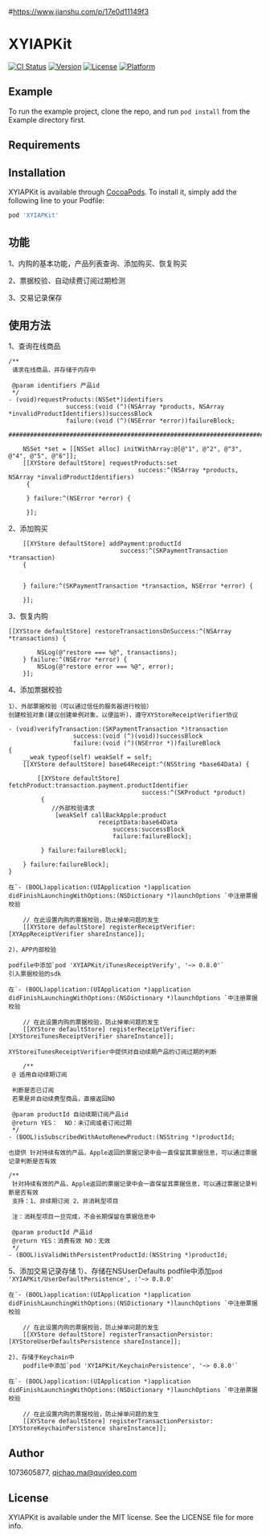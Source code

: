 
#https://www.jianshu.com/p/17e0d11149f3
# XYIAPKit

[![CI Status](http://img.shields.io/travis/1073605877/XYIAPKit.svg?style=flat)](https://travis-ci.org/1073605877/XYIAPKit)
[![Version](https://img.shields.io/cocoapods/v/XYIAPKit.svg?style=flat)](http://cocoapods.org/pods/XYIAPKit)
[![License](https://img.shields.io/cocoapods/l/XYIAPKit.svg?style=flat)](http://cocoapods.org/pods/XYIAPKit)
[![Platform](https://img.shields.io/cocoapods/p/XYIAPKit.svg?style=flat)](http://cocoapods.org/pods/XYIAPKit)

## Example

To run the example project, clone the repo, and run `pod install` from the Example directory first.

## Requirements

## Installation

XYIAPKit is available through [CocoaPods](http://cocoapods.org). To install
it, simply add the following line to your Podfile:

```ruby
pod 'XYIAPKit'
```

## 功能
1、内购的基本功能，产品列表查询、添加购买、恢复购买

2、票据校验、自动续费订阅过期检测

3、交易记录保存

## 使用方法

1、查询在线商品
```
/**
 请求在线商品，并存储于内存中

 @param identifiers 产品id
 */
- (void)requestProducts:(NSSet*)identifiers
                success:(void (^)(NSArray *products, NSArray *invalidProductIdentifiers))successBlock
                failure:(void (^)(NSError *error))failureBlock;

#########################################################################################################

	NSSet *set = [[NSSet alloc] initWithArray:@[@"1", @"2", @"3", @"4", @"5", @"6"]];
    [[XYStore defaultStore] requestProducts:set
                                    success:^(NSArray *products, NSArray *invalidProductIdentifiers)
     {

     } failure:^(NSError *error) {

     }];
```

2、添加购买

```
    [[XYStore defaultStore] addPayment:productId
                               success:^(SKPaymentTransaction *transaction)
    {

        
    } failure:^(SKPaymentTransaction *transaction, NSError *error) {

    }];
```

3、恢复内购
```
[[XYStore defaultStore] restoreTransactionsOnSuccess:^(NSArray *transactions) {
        
        NSLog(@"restore === %@", transactions);
    } failure:^(NSError *error) {
        NSLog(@"restore error === %@", error);
    }];
```

4、添加票据校验

	1）、外部票据校验（可以通过信任的服务器进行校验）
	创建校验对象(建议创建单例对象，以便监听)，遵守XYStoreReceiptVerifier协议

```
- (void)verifyTransaction:(SKPaymentTransaction *)transaction
                  success:(void (^)(void))successBlock
                  failure:(void (^)(NSError *))failureBlock
{
    __weak typeof(self) weakSelf = self;
    [[XYStore defaultStore] base64Receipt:^(NSString *base64Data) {
        
        [[XYStore defaultStore] fetchProduct:transaction.payment.productIdentifier
                                     success:^(SKProduct *product)
         {
         	//外部校验请求
             [weakSelf callBackApple:product
                         receiptData:base64Data
                             success:successBlock
                             failure:failureBlock];
             
         } failure:failureBlock];
        
    } failure:failureBlock];
}
```

	在`- (BOOL)application:(UIApplication *)application didFinishLaunchingWithOptions:(NSDictionary *)launchOptions `中注册票据校验
```
	// 在此设置内购的票据校验，防止掉单问题的发生
    [[XYStore defaultStore] registerReceiptVerifier:[XYAppReceiptVerifier shareInstance]];
```

	2)、APP内部校验

	podfile中添加`pod 'XYIAPKit/iTunesReceiptVerify', '~> 0.8.0'`
	引入票据校验的sdk

	在`- (BOOL)application:(UIApplication *)application didFinishLaunchingWithOptions:(NSDictionary *)launchOptions `中注册票据校验

```
	// 在此设置内购的票据校验，防止掉单问题的发生
    [[XYStore defaultStore] registerReceiptVerifier:[XYStoreiTunesReceiptVerifier shareInstance]];
```

	XYStoreiTunesReceiptVerifier中提供对自动续期产品的订阅过期的判断
```
	/**
 @ 适用自动续期订阅
 
 判断是否已订阅
 若果是非自动续费型商品，直接返回NO

 @param productId 自动续期订阅产品id
 @return YES：  NO：未订阅或者订阅过期
 */
- (BOOL)isSubscribedWithAutoRenewProduct:(NSString *)productId;
```
	也提供 针对持续有效的产品，Apple返回的票据记录中会一直保留其票据信息，可以通过票据记录判断是否有效
```
/**
 针对持续有效的产品，Apple返回的票据记录中会一直保留其票据信息，可以通过票据记录判断是否有效
 支持：1、非续期订阅 2、非消耗型项目
 
 注：消耗型项目一旦完成，不会长期保留在票据信息中
 
 @param productId 产品id
 @return YES：消费有效 NO：无效
 */
- (BOOL)isValidWithPersistentProductId:(NSString *)productId;
```

5、添加交易记录存储
	1）、存储在NSUserDefaults
	podfile中添加`pod 'XYIAPKit/UserDefaultPersistence', :'~> 0.8.0'`

	在`- (BOOL)application:(UIApplication *)application didFinishLaunchingWithOptions:(NSDictionary *)launchOptions `中注册票据校验

```
	// 在此设置内购的票据校验，防止掉单问题的发生
    [[XYStore defaultStore] registerTransactionPersistor:[XYStoreUserDefaultsPersistence shareInstance]];

```

	2)、存储于Keychain中
		podfile中添加`pod 'XYIAPKit/KeychainPersistence', '~> 0.8.0'`

	在`- (BOOL)application:(UIApplication *)application didFinishLaunchingWithOptions:(NSDictionary *)launchOptions `中注册票据校验

```
	// 在此设置内购的票据校验，防止掉单问题的发生
    [[XYStore defaultStore] registerTransactionPersistor:[XYStoreKeychainPersistence shareInstance]];

```

## Author

1073605877, qichao.ma@quvideo.com

## License

XYIAPKit is available under the MIT license. See the LICENSE file for more info.
